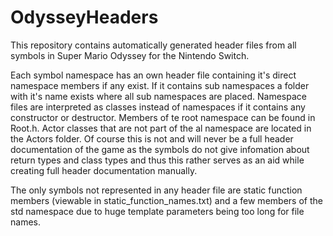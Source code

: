OdysseyHeaders 
==============
This repository contains automatically generated header files from all symbols in Super Mario Odyssey for the Nintendo Switch.

Each symbol namespace has an own header file containing it's direct namespace members if any exist. If it contains sub namespaces a folder with it's name exists where all sub namespaces are placed. Namespace files are interpreted as classes instead of namespaces if it contains any constructor or destructor. Members of te root namespace can be found in Root.h. Actor classes that are not part of the al namespace are located in the Actors folder.
Of course this is not and will never be a full header documentation of the game as the symbols do not give infomation about return types and class types and thus this rather serves as an aid while creating full header documentation manually.

The only symbols not represented in any header file are static function members (viewable in static_function_names.txt) and a few members of the std namespace due to huge template parameters being too long for file names.
